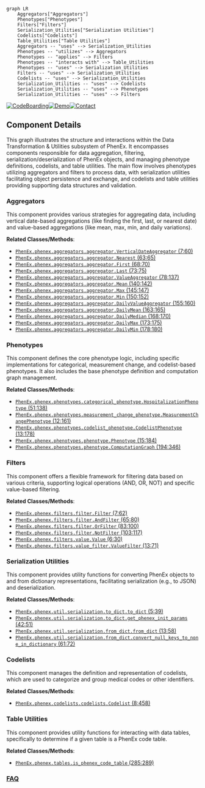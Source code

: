 ```mermaid
graph LR
    Aggregators["Aggregators"]
    Phenotypes["Phenotypes"]
    Filters["Filters"]
    Serialization_Utilities["Serialization Utilities"]
    Codelists["Codelists"]
    Table_Utilities["Table Utilities"]
    Aggregators -- "uses" --> Serialization_Utilities
    Phenotypes -- "utilizes" --> Aggregators
    Phenotypes -- "applies" --> Filters
    Phenotypes -- "interacts with" --> Table_Utilities
    Phenotypes -- "uses" --> Serialization_Utilities
    Filters -- "uses" --> Serialization_Utilities
    Codelists -- "uses" --> Serialization_Utilities
    Serialization_Utilities -- "uses" --> Codelists
    Serialization_Utilities -- "uses" --> Phenotypes
    Serialization_Utilities -- "uses" --> Filters
```
[![CodeBoarding](https://img.shields.io/badge/Generated%20by-CodeBoarding-9cf?style=flat-square)](https://github.com/CodeBoarding/GeneratedOnBoardings)[![Demo](https://img.shields.io/badge/Try%20our-Demo-blue?style=flat-square)](https://www.codeboarding.org/demo)[![Contact](https://img.shields.io/badge/Contact%20us%20-%20contact@codeboarding.org-lightgrey?style=flat-square)](mailto:contact@codeboarding.org)

## Component Details

This graph illustrates the structure and interactions within the Data Transformation & Utilities subsystem of PhenEx. It encompasses components responsible for data aggregation, filtering, serialization/deserialization of PhenEx objects, and managing phenotype definitions, codelists, and table utilities. The main flow involves phenotypes utilizing aggregators and filters to process data, with serialization utilities facilitating object persistence and exchange, and codelists and table utilities providing supporting data structures and validation.

### Aggregators
This component provides various strategies for aggregating data, including vertical date-based aggregations (like finding the first, last, or nearest date) and value-based aggregations (like mean, max, min, and daily variations).


**Related Classes/Methods**:

- <a href="https://github.com/Bayer-Group/PhenEx/blob/master/phenex/aggregators/aggregator.py#L7-L60" target="_blank" rel="noopener noreferrer">`PhenEx.phenex.aggregators.aggregator.VerticalDateAggregator` (7:60)</a>
- <a href="https://github.com/Bayer-Group/PhenEx/blob/master/phenex/aggregators/aggregator.py#L63-L65" target="_blank" rel="noopener noreferrer">`PhenEx.phenex.aggregators.aggregator.Nearest` (63:65)</a>
- <a href="https://github.com/Bayer-Group/PhenEx/blob/master/phenex/aggregators/aggregator.py#L68-L70" target="_blank" rel="noopener noreferrer">`PhenEx.phenex.aggregators.aggregator.First` (68:70)</a>
- <a href="https://github.com/Bayer-Group/PhenEx/blob/master/phenex/aggregators/aggregator.py#L73-L75" target="_blank" rel="noopener noreferrer">`PhenEx.phenex.aggregators.aggregator.Last` (73:75)</a>
- <a href="https://github.com/Bayer-Group/PhenEx/blob/master/phenex/aggregators/aggregator.py#L78-L137" target="_blank" rel="noopener noreferrer">`PhenEx.phenex.aggregators.aggregator.ValueAggregator` (78:137)</a>
- <a href="https://github.com/Bayer-Group/PhenEx/blob/master/phenex/aggregators/aggregator.py#L140-L142" target="_blank" rel="noopener noreferrer">`PhenEx.phenex.aggregators.aggregator.Mean` (140:142)</a>
- <a href="https://github.com/Bayer-Group/PhenEx/blob/master/phenex/aggregators/aggregator.py#L145-L147" target="_blank" rel="noopener noreferrer">`PhenEx.phenex.aggregators.aggregator.Max` (145:147)</a>
- <a href="https://github.com/Bayer-Group/PhenEx/blob/master/phenex/aggregators/aggregator.py#L150-L152" target="_blank" rel="noopener noreferrer">`PhenEx.phenex.aggregators.aggregator.Min` (150:152)</a>
- <a href="https://github.com/Bayer-Group/PhenEx/blob/master/phenex/aggregators/aggregator.py#L155-L160" target="_blank" rel="noopener noreferrer">`PhenEx.phenex.aggregators.aggregator.DailyValueAggregator` (155:160)</a>
- <a href="https://github.com/Bayer-Group/PhenEx/blob/master/phenex/aggregators/aggregator.py#L163-L165" target="_blank" rel="noopener noreferrer">`PhenEx.phenex.aggregators.aggregator.DailyMean` (163:165)</a>
- <a href="https://github.com/Bayer-Group/PhenEx/blob/master/phenex/aggregators/aggregator.py#L168-L170" target="_blank" rel="noopener noreferrer">`PhenEx.phenex.aggregators.aggregator.DailyMedian` (168:170)</a>
- <a href="https://github.com/Bayer-Group/PhenEx/blob/master/phenex/aggregators/aggregator.py#L173-L175" target="_blank" rel="noopener noreferrer">`PhenEx.phenex.aggregators.aggregator.DailyMax` (173:175)</a>
- <a href="https://github.com/Bayer-Group/PhenEx/blob/master/phenex/aggregators/aggregator.py#L178-L180" target="_blank" rel="noopener noreferrer">`PhenEx.phenex.aggregators.aggregator.DailyMin` (178:180)</a>


### Phenotypes
This component defines the core phenotype logic, including specific implementations for categorical, measurement change, and codelist-based phenotypes. It also includes the base phenotype definition and computation graph management.


**Related Classes/Methods**:

- <a href="https://github.com/Bayer-Group/PhenEx/blob/master/phenex/phenotypes/categorical_phenotype.py#L51-L138" target="_blank" rel="noopener noreferrer">`PhenEx.phenex.phenotypes.categorical_phenotype.HospitalizationPhenotype` (51:138)</a>
- <a href="https://github.com/Bayer-Group/PhenEx/blob/master/phenex/phenotypes/measurement_change_phenotype.py#L12-L161" target="_blank" rel="noopener noreferrer">`PhenEx.phenex.phenotypes.measurement_change_phenotype.MeasurementChangePhenotype` (12:161)</a>
- <a href="https://github.com/Bayer-Group/PhenEx/blob/master/phenex/phenotypes/codelist_phenotype.py#L13-L178" target="_blank" rel="noopener noreferrer">`PhenEx.phenex.phenotypes.codelist_phenotype.CodelistPhenotype` (13:178)</a>
- <a href="https://github.com/Bayer-Group/PhenEx/blob/master/phenex/phenotypes/phenotype.py#L15-L184" target="_blank" rel="noopener noreferrer">`PhenEx.phenex.phenotypes.phenotype.Phenotype` (15:184)</a>
- <a href="https://github.com/Bayer-Group/PhenEx/blob/master/phenex/phenotypes/phenotype.py#L194-L346" target="_blank" rel="noopener noreferrer">`PhenEx.phenex.phenotypes.phenotype.ComputationGraph` (194:346)</a>


### Filters
This component offers a flexible framework for filtering data based on various criteria, supporting logical operations (AND, OR, NOT) and specific value-based filtering.


**Related Classes/Methods**:

- <a href="https://github.com/Bayer-Group/PhenEx/blob/master/phenex/filters/filter.py#L7-L62" target="_blank" rel="noopener noreferrer">`PhenEx.phenex.filters.filter.Filter` (7:62)</a>
- <a href="https://github.com/Bayer-Group/PhenEx/blob/master/phenex/filters/filter.py#L65-L80" target="_blank" rel="noopener noreferrer">`PhenEx.phenex.filters.filter.AndFilter` (65:80)</a>
- <a href="https://github.com/Bayer-Group/PhenEx/blob/master/phenex/filters/filter.py#L83-L100" target="_blank" rel="noopener noreferrer">`PhenEx.phenex.filters.filter.OrFilter` (83:100)</a>
- <a href="https://github.com/Bayer-Group/PhenEx/blob/master/phenex/filters/filter.py#L103-L117" target="_blank" rel="noopener noreferrer">`PhenEx.phenex.filters.filter.NotFilter` (103:117)</a>
- <a href="https://github.com/Bayer-Group/PhenEx/blob/master/phenex/filters/value.py#L6-L30" target="_blank" rel="noopener noreferrer">`PhenEx.phenex.filters.value.Value` (6:30)</a>
- <a href="https://github.com/Bayer-Group/PhenEx/blob/master/phenex/filters/value_filter.py#L13-L71" target="_blank" rel="noopener noreferrer">`PhenEx.phenex.filters.value_filter.ValueFilter` (13:71)</a>


### Serialization Utilities
This component provides utility functions for converting PhenEx objects to and from dictionary representations, facilitating serialization (e.g., to JSON) and deserialization.


**Related Classes/Methods**:

- <a href="https://github.com/Bayer-Group/PhenEx/blob/master/phenex/util/serialization/to_dict.py#L5-L39" target="_blank" rel="noopener noreferrer">`PhenEx.phenex.util.serialization.to_dict.to_dict` (5:39)</a>
- <a href="https://github.com/Bayer-Group/PhenEx/blob/master/phenex/util/serialization/to_dict.py#L42-L51" target="_blank" rel="noopener noreferrer">`PhenEx.phenex.util.serialization.to_dict.get_phenex_init_params` (42:51)</a>
- <a href="https://github.com/Bayer-Group/PhenEx/blob/master/phenex/util/serialization/from_dict.py#L13-L58" target="_blank" rel="noopener noreferrer">`PhenEx.phenex.util.serialization.from_dict.from_dict` (13:58)</a>
- <a href="https://github.com/Bayer-Group/PhenEx/blob/master/phenex/util/serialization/from_dict.py#L61-L72" target="_blank" rel="noopener noreferrer">`PhenEx.phenex.util.serialization.from_dict.convert_null_keys_to_none_in_dictionary` (61:72)</a>


### Codelists
This component manages the definition and representation of codelists, which are used to categorize and group medical codes or other identifiers.


**Related Classes/Methods**:

- <a href="https://github.com/Bayer-Group/PhenEx/blob/master/phenex/codelists/codelists.py#L8-L458" target="_blank" rel="noopener noreferrer">`PhenEx.phenex.codelists.codelists.Codelist` (8:458)</a>


### Table Utilities
This component provides utility functions for interacting with data tables, specifically to determine if a given table is a PhenEx code table.


**Related Classes/Methods**:

- <a href="https://github.com/Bayer-Group/PhenEx/blob/master/phenex/tables.py#L285-L289" target="_blank" rel="noopener noreferrer">`PhenEx.phenex.tables.is_phenex_code_table` (285:289)</a>




### [FAQ](https://github.com/CodeBoarding/GeneratedOnBoardings/tree/main?tab=readme-ov-file#faq)